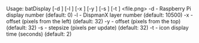 
Usage: batDisplay [-d <number>] [-l <layer>] [-x <offset>] [-y <offset>] [-s <stepSize>] [-t <displayTime>] <file.png>
    -d - Raspberry Pi display number      (default: 0)
    -l - DispmanX layer number            (default: 10500)
    -x - offset (pixels from the left)    (default: 32)
    -y - offset (pixels from the top)     (default: 32)
    -s - stepsize (pixels per update)     (default: 32)
    -t - icon display time (seconds)      (default: 2)
